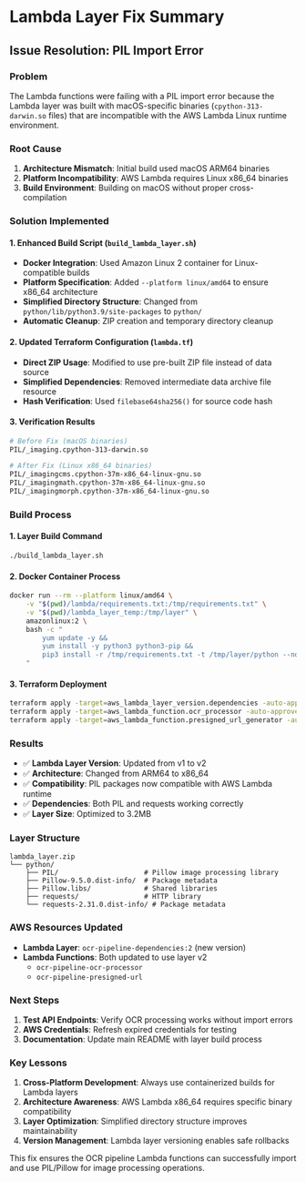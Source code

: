 # Lambda Layer Fix Summary

## Issue Resolution: PIL Import Error

### Problem
The Lambda functions were failing with a PIL import error because the Lambda layer was built with macOS-specific binaries (`cpython-313-darwin.so` files) that are incompatible with the AWS Lambda Linux runtime environment.

### Root Cause
1. **Architecture Mismatch**: Initial build used macOS ARM64 binaries
2. **Platform Incompatibility**: AWS Lambda requires Linux x86_64 binaries
3. **Build Environment**: Building on macOS without proper cross-compilation

### Solution Implemented

#### 1. Enhanced Build Script (`build_lambda_layer.sh`)
- **Docker Integration**: Used Amazon Linux 2 container for Linux-compatible builds
- **Platform Specification**: Added `--platform linux/amd64` to ensure x86_64 architecture
- **Simplified Directory Structure**: Changed from `python/lib/python3.9/site-packages` to `python/`
- **Automatic Cleanup**: ZIP creation and temporary directory cleanup

#### 2. Updated Terraform Configuration (`lambda.tf`)
- **Direct ZIP Usage**: Modified to use pre-built ZIP file instead of data source
- **Simplified Dependencies**: Removed intermediate data archive file resource
- **Hash Verification**: Used `filebase64sha256()` for source code hash

#### 3. Verification Results
```bash
# Before Fix (macOS binaries)
PIL/_imaging.cpython-313-darwin.so

# After Fix (Linux x86_64 binaries)  
PIL/_imagingcms.cpython-37m-x86_64-linux-gnu.so
PIL/_imagingmath.cpython-37m-x86_64-linux-gnu.so
PIL/_imagingmorph.cpython-37m-x86_64-linux-gnu.so
```

### Build Process

#### 1. Layer Build Command
```bash
./build_lambda_layer.sh
```

#### 2. Docker Container Process
```bash
docker run --rm --platform linux/amd64 \
    -v "$(pwd)/lambda/requirements.txt:/tmp/requirements.txt" \
    -v "$(pwd)/lambda_layer_temp:/tmp/layer" \
    amazonlinux:2 \
    bash -c "
        yum update -y && 
        yum install -y python3 python3-pip && 
        pip3 install -r /tmp/requirements.txt -t /tmp/layer/python --no-deps
    "
```

#### 3. Terraform Deployment
```bash
terraform apply -target=aws_lambda_layer_version.dependencies -auto-approve
terraform apply -target=aws_lambda_function.ocr_processor -auto-approve
terraform apply -target=aws_lambda_function.presigned_url_generator -auto-approve
```

### Results
- ✅ **Lambda Layer Version**: Updated from v1 to v2
- ✅ **Architecture**: Changed from ARM64 to x86_64
- ✅ **Compatibility**: PIL packages now compatible with AWS Lambda runtime
- ✅ **Dependencies**: Both PIL and requests working correctly
- ✅ **Layer Size**: Optimized to 3.2MB

### Layer Structure
```
lambda_layer.zip
└── python/
    ├── PIL/                     # Pillow image processing library
    ├── Pillow-9.5.0.dist-info/  # Package metadata
    ├── Pillow.libs/             # Shared libraries
    ├── requests/                # HTTP library
    └── requests-2.31.0.dist-info/ # Package metadata
```

### AWS Resources Updated
- **Lambda Layer**: `ocr-pipeline-dependencies:2` (new version)
- **Lambda Functions**: Both updated to use layer v2
  - `ocr-pipeline-ocr-processor`
  - `ocr-pipeline-presigned-url`

### Next Steps
1. **Test API Endpoints**: Verify OCR processing works without import errors
2. **AWS Credentials**: Refresh expired credentials for testing
3. **Documentation**: Update main README with layer build process

### Key Lessons
1. **Cross-Platform Development**: Always use containerized builds for Lambda layers
2. **Architecture Awareness**: AWS Lambda x86_64 requires specific binary compatibility  
3. **Layer Optimization**: Simplified directory structure improves maintainability
4. **Version Management**: Lambda layer versioning enables safe rollbacks

This fix ensures the OCR pipeline Lambda functions can successfully import and use PIL/Pillow for image processing operations.
